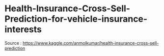 # Health-Insurance-Cross-Sell-Prediction-for-vehicle-insurance-interests

Source : https://www.kaggle.com/anmolkumar/health-insurance-cross-sell-prediction
